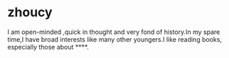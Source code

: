 # zhoucy
I am open-minded ,quick in thought and very fond of history.In my spare time,I have broad interests like many other youngers.I like reading books, especially those about ****.
